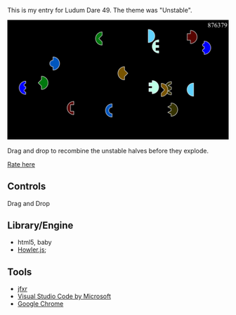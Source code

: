 This is my entry for Ludum Dare 49. The theme was "Unstable".

[![Screenshot of the game. There are various colored shapes that can be mathced up to circles. In the top right is a score counter.](./screenshots/main.png)](https://rialgar.github.io/LD49/)

Drag and drop to recombine the unstable halves before they explode.

[Rate here](https://ldjam.com/events/ludum-dare/49/unstable-halves)

## Controls

Drag and Drop

## Library/Engine
- html5, baby
- [Howler.js](https://github.com/goldfire/howler.js);

## Tools
- [jfxr](https://jfxr.frozenfractal.com/)
- [Visual Studio Code by Microsoft](https://code.visualstudio.com/)
- [Google Chrome](https://www.google.com/intl/de_de/chrome/)